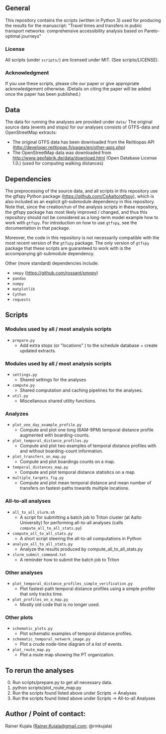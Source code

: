 ## General
This repository contains the scripts (written in Python 3) used for producing the results for the manuscript:
"Travel times and transfers in public transport networks: comprehensive accessibility analysis based on Pareto-optimal journeys"

### License
All scripts (under `scripts/`) are licensed under MIT. (See scripts/LICENSE).

### Acknowledgment
If you use these scripts, please cite our paper or give appropriate acknowledgement otherwise.
(Details on citing the paper will be added once the paper has been published.)

## Data
The data for running the analyses are provided under `data/`
The original source data (events and stops) for our analyses consists of GTFS-data and OpenStreetMap extracts:
- The original GTFS data has been downloaded from the Reittiopas API (http://developer.reittiopas.fi/pages/en/other-apis.php)
- The OpenStreetMap data was downloaded from http://www.geofabrik.de/data/download.html (Open Database License 1.0.)
    (used for computing walking distances)

## Dependencies
The preprocessing of the source data, and all scripts in this repository use the gtfspy Python package (https://github.com/CxAalto/gtfspy), which is also included as an explicit git-submodule dependency in this repository.
Note that, since the creation/run of the analysis scripts in these repository, the gtfspy package has most likely improved / changed, and thus this repository should not be considered as a long-term model example how to work with `gtfspy`.
For introduction on how to use `gtfspy`, see the documentation in that package.

Moreover, the code in this repository is not necessarily compatible with the most recent version of the `gtfspy` package.
The only version of `gtfspy` package that these scripts are guaranteed to work with is the accompanying git-submodule dependency.

Other (more standard) dependencies include:
- `smopy`  (https://github.com/rossant/smopy)
- `pandas`
- `numpy`
- `matplotlib`
- `Cython`
- `requests`

## Scripts

### Modules used by all / most analysis scripts
- `prepare.py`
    - Add extra stops (or "locations" ) to the schedule database + create updated extracts.


### Modules used by all / most analysis scripts
- `settings.py`
    - Shared settings for the analyses
- `compute.py`
    - Shared computation and caching pipelines for the analyses.
- `util.py`
    - Miscellanous shared utility functions.

### Analyzes
- `plot_one_day_example_profile.py`
    - Compute and plot one long (6AM-9PM) temporal distance profile augmented with boarding-counts.
- `plot_temporal_distance_profiles.py`
    - Compute and plot two examples of temporal distance profiles with and without boarding-count information.
- `plot_transfers_on_map.py`
    - Compute and plot boardings counts on a map.
- `temporal_distances_map.py`
    - Compute and plot temporal distance statistics on a map.
- `multiple_targets_fig.py`
    - Compute and plot mean temporal distance and mean number of transfers on fastest-paths towards multiple locations.

### All-to-all analyses
- `all_to_all_slurm.sh`
    - A script for submitting a batch job to Triton cluster (at Aalto University) for performing all-to-all analyses (calls `compute_all_to_all_stats.py`)
- `compute_all_to_all_stats.py`
    - A short script steering the all-to-all computations in Python
- `analyze_all_to_all_stats.py`
    - Analyze the results produced by compute_all_to_all_stats.py
- `slurm_submit_command.txt`
    - A reminder how to submit the batch job to Triton

### Other analyses
- `plot_temporal_distance_profiles_simple_verification.py`
    - Plot fastest-path temporal distance profiles using a simple profiler that only tracks time.
- `plot_profiles_on_a_map.py`
    - Mostly old code that is no longer used.

### Other plots
- `schematic_plots.py`
    - Plot schematic examples of temporal distance profiles.
- `schematic_temporal_network_image.py`
    - Plot a crude node-time diagram of a list of events.
- `plot_route_map.py`
    - Plot a route map showing the PT organization.

## To rerun the analyses

0. Run scripts/prepare.py to get all necessary data.
1. python scripts/plot_route_map.py
2. Run the scripts found listed above under Scripts -> Analyses
3. Run the scripts found listed above under Scripts -> All-to-all Analyses

## Author / Point of contact:
Rainer Kujala (Rainer.Kujala@gmail.com; @rmkujala)

